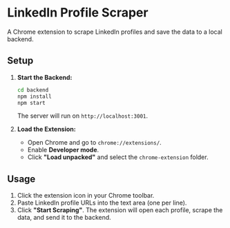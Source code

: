 # LinkedIn Profile Scraper

A Chrome extension to scrape LinkedIn profiles and save the data to a local backend.

## Setup

1.  **Start the Backend:**
    ```bash
    cd backend
    npm install
    npm start
    ```
    The server will run on `http://localhost:3001`.

2.  **Load the Extension:**
    - Open Chrome and go to `chrome://extensions/`.
    - Enable **Developer mode**.
    - Click **"Load unpacked"** and select the `chrome-extension` folder.

## Usage

1.  Click the extension icon in your Chrome toolbar.
2.  Paste LinkedIn profile URLs into the text area (one per line).
3.  Click **"Start Scraping"**. The extension will open each profile, scrape the data, and send it to the backend.

